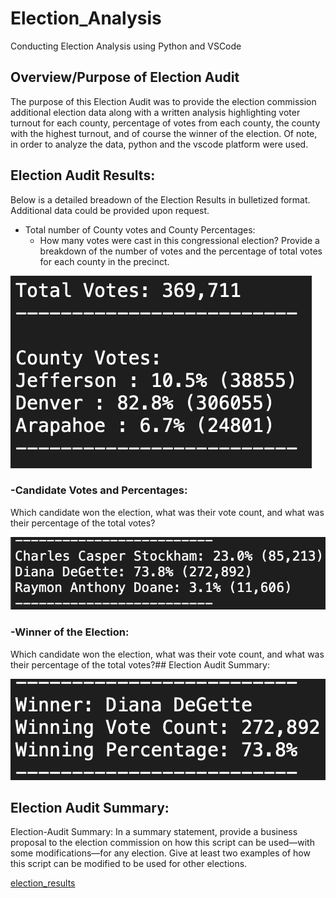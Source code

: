 # Election_Analysis
Conducting Election Analysis using Python and VSCode

## Overview/Purpose of Election Audit

The purpose of this Election Audit was to provide the election commission additional election data along with a written analysis highlighting voter turnout for each county, percentage of votes from each county, the county with the highest turnout, and of course the winner of the election. Of note, in order to analyze the data, python and the vscode platform were used.

## Election Audit Results: 
Below is a detailed breadown of the Election Results in bulletized format. Additional data could be provided upon request.  

* Total number of County votes and County Percentages:
  * How many votes were cast in this congressional election?
Provide a breakdown of the number of votes and the percentage of total votes for each county in the precinct.

![Total_Votes_County_Votes2](Resources/Total_Votes_County_Votes2.png)

### -Candidate Votes and Percentages:
Which candidate won the election, what was their vote count, and what was their percentage of the total votes?

![Candidate_percentage_votes2](Resources/Candidate_percentage_votes2.png)

### -Winner of the Election:
Which candidate won the election, what was their vote count, and what was their percentage of the total votes?## Election Audit Summary:

![Winner_of_Election2](Resources/Winner_of_Election2.png)

## Election Audit Summary:
Election-Audit Summary: In a summary statement, provide a business proposal to the election commission on how this script can be used—with some modifications—for any election. Give at least two examples of how this script can be modified to be used for other elections.




[election_results](Resources/election_results.csv)
